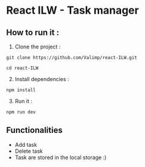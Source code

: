 # React ILW - Task manager

## How to run it :

1. Clone the project :

`git clone https://github.com/Valimp/react-ILW.git`

`cd react-ILW`

2. Install dependencies :

`npm install`

3. Run it :

`npm run dev`

## Functionalities

- Add task
- Delete task
- Task are stored in the local storage :)